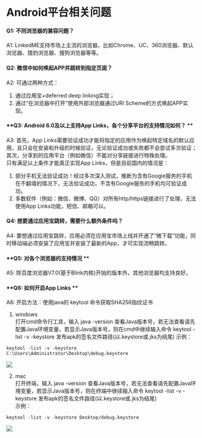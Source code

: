 # Android平台相关问题
#### **Q1: 不同浏览器的兼容问题？**  
A1:  LinkedME支持市场上主流的浏览器，比如Chrome、UC、360浏览器、默认浏览器、猎豹浏览器、搜狗浏览器等等。

#### **Q2: 微信中如何唤起APP并跳转到指定页面？**  
A2:  可通过两种方式：
1. 通过应用宝+deferred deep linking实现；
2. 通过“在浏览器中打开”使用外部浏览器通过URI Scheme的方式唤起APP实现。

#### **Q3: Android 6.0及以上支持App Links，各个分享平台的支持情况如何？ **   
A3:  首先，App Links需要验证成功才能将指定的应用作为唤起特定域名的默认应用，且只会在安装和升级的时候验证，无论验证成功或失败都不会尝试多次验证； 其次，分享到的应用平台（例如微信）不能对分享链接进行特殊处理。  
只有满足以上条件才能真正实现App Links，但是目前国内的情况是：  
1. 部分手机无法验证成功！经过多次深入测试，推断为含有Google服务的手机在不翻墙的情况下，无法验证成功，不含有Google服务的手机均可验证成功。
2. 多数软件（例如：微信、微博、QQ）对所有http/https链接进行了处理，无法使用App Links功能，短信、邮箱可以。

#### **Q4: 想要通过应用宝跳转，需要什么额外条件吗？**  
A4:  要想通过应用宝跳转，应用必须在应用宝市场上线并开通了“微下载”功能，同时移动端必须安装了应用宝并安装了最新的App，才可实现流畅跳转。

#### **Q5: 对各个浏览器的支持情况 **   
A5:  除百度浏览器V7.0(基于Blink内核)开始的版本外，其他浏览器均支持良好。

#### **Q6: 如何开启App Links **   
A6:  开启方法：使用java的 keytool 命令获取SHA256指纹证书  
1. windows  
打开cmd命令行工具，输入 java -version 查看Java版本号，若无法查看请先配置Java环境变量，若显示Java版本号，则在cmd中继续输入命令 keytool -list -v -keystore 发布apk的签名文件路径(以.keystore或.jks为结尾)
示例：
```
keytool -list -v -keystore C:\Users\Administrator\Desktop\debug.keystore
```
![](https://www.linkedme.cc/docs/images/docs_QA_windows.png)

2. mac  
打开终端，输入 java -version 查看Java版本号，若无法查看请先配置Java环境变量，若显示Java版本号，则在终端中继续输入命令 keytool -list -v -keystore 发布apk的签名文件路径(以.keystore或.jks为结尾)  
示例：
```
keytool -list -v -keystore Desktop/debug.keystore
```
![](https://www.linkedme.cc/docs/images/docs_QA_mac.png)